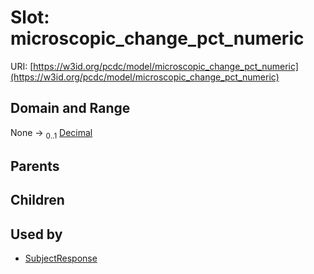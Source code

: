 
# Slot: microscopic_change_pct_numeric




URI: [https://w3id.org/pcdc/model/microscopic_change_pct_numeric](https://w3id.org/pcdc/model/microscopic_change_pct_numeric)


## Domain and Range

None &#8594;  <sub>0..1</sub> [Decimal](types/Decimal.md)

## Parents


## Children


## Used by

 * [SubjectResponse](SubjectResponse.md)
